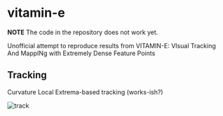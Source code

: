 # vitamin-e

**NOTE** The code in the repository does not work yet.

Unofficial attempt to reproduce results from VITAMIN-E: VIsual Tracking And MappINg with Extremely Dense Feature Points

## Tracking

Curvature Local Extrema-based tracking
(works-ish?)

![track](figs/track.gif)
